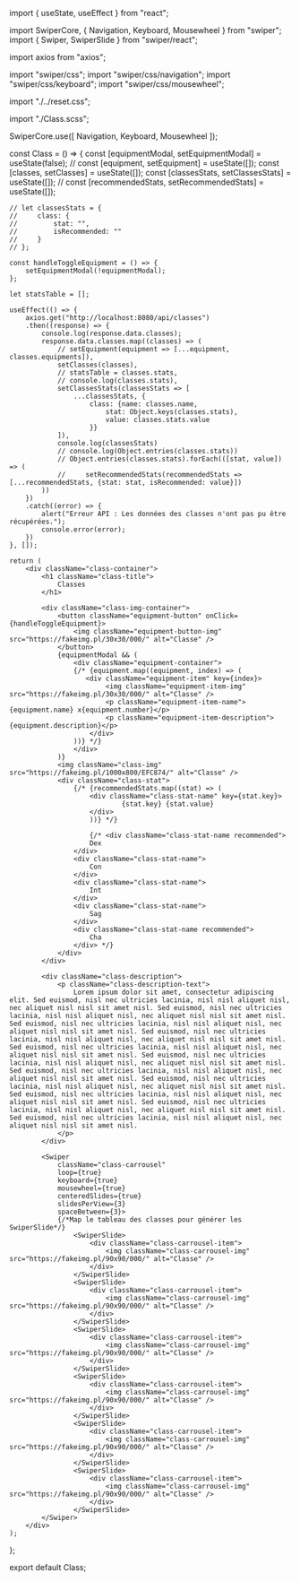 import { useState, useEffect } from "react";

import SwiperCore, { Navigation, Keyboard, Mousewheel } from "swiper";
import { Swiper, SwiperSlide } from "swiper/react";

import axios from "axios";

import "swiper/css";
import "swiper/css/navigation";
import "swiper/css/keyboard";
import "swiper/css/mousewheel";

import "./../reset.css";

import "./Class.scss";

SwiperCore.use([ Navigation, Keyboard, Mousewheel ]);

const Class = () => {
    const [equipmentModal, setEquipmentModal] = useState(false);
    // const [equipment, setEquipment] = useState([]);
    const [classes, setClasses] = useState([]);
    const [classesStats, setClassesStats] = useState([]);
    // const [recommendedStats, setRecommendedStats] = useState([]);

    // let classesStats = {
    //     class: {
    //         stat: "",
    //         isRecommended: ""
    //     }
    // };

    const handleToggleEquipment = () => {
        setEquipmentModal(!equipmentModal);
    };

    let statsTable = [];

    useEffect(() => {
        axios.get("http://localhost:8080/api/classes")
        .then((response) => {
            console.log(response.data.classes);
            response.data.classes.map((classes) => (
                // setEquipment(equipment => [...equipment, classes.equipments]),
                setClasses(classes),
                // statsTable = classes.stats,
                // console.log(classes.stats),
                setClassesStats(classesStats => [
                    ...classesStats, {
                        class: {name: classes.name,
                            stat: Object.keys(classes.stats),
                            value: classes.stats.value
                        }}
                ]),
                console.log(classesStats)
                // console.log(Object.entries(classes.stats))
                // Object.entries(classes.stats).forEach(([stat, value]) => (
                //     setRecommendedStats(recommendedStats => [...recommendedStats, {stat: stat, isRecommended: value}])
            ))    
        })
        .catch((error) => {
            alert("Erreur API : Les données des classes n'ont pas pu être récupérées.");
            console.error(error);
        })
    }, []);

    return (
        <div className="class-container">
            <h1 className="class-title">
                Classes
            </h1>

            <div className="class-img-container">
                <button className="equipment-button" onClick={handleToggleEquipment}>
                    <img className="equipment-button-img" src="https://fakeimg.pl/30x30/000/" alt="Classe" />
                </button>
                {equipmentModal && (
                    <div className="equipment-container">
                    {/* {equipment.map((equipment, index) => (
                       <div className="equipment-item" key={index}>
                            <img className="equipment-item-img" src="https://fakeimg.pl/30x30/000/" alt="Classe" />
                            <p className="equipment-item-name">{equipment.name} x{equipment.number}</p>
                            <p className="equipment-item-description">{equipment.description}</p>
                        </div> 
                    ))} */}
                    </div>
                )}
                <img className="class-img" src="https://fakeimg.pl/1000x800/EFC874/" alt="Classe" />
                <div className="class-stat">
                    {/* {recommendedStats.map((stat) => (
                        <div className="class-stat-name" key={stat.key}>
                                {stat.key} {stat.value}
                        </div>
                        ))} */}
                    
                        {/* <div className="class-stat-name recommended">
                        Dex
                    </div>
                    <div className="class-stat-name">
                        Con
                    </div>
                    <div className="class-stat-name">
                        Int
                    </div>
                    <div className="class-stat-name">
                        Sag
                    </div>
                    <div className="class-stat-name recommended">
                        Cha
                    </div> */}
                </div>
            </div>

            <div className="class-description">
                <p className="class-description-text">
                    Lorem ipsum dolor sit amet, consectetur adipiscing elit. Sed euismod, nisl nec ultricies lacinia, nisl nisl aliquet nisl, nec aliquet nisl nisl sit amet nisl. Sed euismod, nisl nec ultricies lacinia, nisl nisl aliquet nisl, nec aliquet nisl nisl sit amet nisl. Sed euismod, nisl nec ultricies lacinia, nisl nisl aliquet nisl, nec aliquet nisl nisl sit amet nisl. Sed euismod, nisl nec ultricies lacinia, nisl nisl aliquet nisl, nec aliquet nisl nisl sit amet nisl. Sed euismod, nisl nec ultricies lacinia, nisl nisl aliquet nisl, nec aliquet nisl nisl sit amet nisl. Sed euismod, nisl nec ultricies lacinia, nisl nisl aliquet nisl, nec aliquet nisl nisl sit amet nisl. Sed euismod, nisl nec ultricies lacinia, nisl nisl aliquet nisl, nec aliquet nisl nisl sit amet nisl. Sed euismod, nisl nec ultricies lacinia, nisl nisl aliquet nisl, nec aliquet nisl nisl sit amet nisl. Sed euismod, nisl nec ultricies lacinia, nisl nisl aliquet nisl, nec aliquet nisl nisl sit amet nisl. Sed euismod, nisl nec ultricies lacinia, nisl nisl aliquet nisl, nec aliquet nisl nisl sit amet nisl. Sed euismod, nisl nec ultricies lacinia, nisl nisl aliquet nisl, nec aliquet nisl nisl sit amet nisl.
                </p>
            </div>

            <Swiper
                className="class-carrousel"
                loop={true}
                keyboard={true}
                mousewheel={true}
                centeredSlides={true}
                slidesPerView={3}
                spaceBetween={3}>
                {/*Map le tableau des classes pour générer les SwiperSlide*/}
                    <SwiperSlide>
                        <div className="class-carrousel-item">
                            <img className="class-carrousel-img" src="https://fakeimg.pl/90x90/000/" alt="Classe" />
                        </div>
                    </SwiperSlide>
                    <SwiperSlide>
                        <div className="class-carrousel-item">
                            <img className="class-carrousel-img" src="https://fakeimg.pl/90x90/000/" alt="Classe" />
                        </div>
                    </SwiperSlide>
                    <SwiperSlide>
                        <div className="class-carrousel-item">
                            <img className="class-carrousel-img" src="https://fakeimg.pl/90x90/000/" alt="Classe" />
                        </div>
                    </SwiperSlide>
                    <SwiperSlide>
                        <div className="class-carrousel-item">
                            <img className="class-carrousel-img" src="https://fakeimg.pl/90x90/000/" alt="Classe" />
                        </div>
                    </SwiperSlide>
                    <SwiperSlide>
                        <div className="class-carrousel-item">
                            <img className="class-carrousel-img" src="https://fakeimg.pl/90x90/000/" alt="Classe" />
                        </div>
                    </SwiperSlide>
                    <SwiperSlide>
                        <div className="class-carrousel-item">
                            <img className="class-carrousel-img" src="https://fakeimg.pl/90x90/000/" alt="Classe" />
                        </div>
                    </SwiperSlide>
            </Swiper>
        </div>
    );
};

export default Class;
